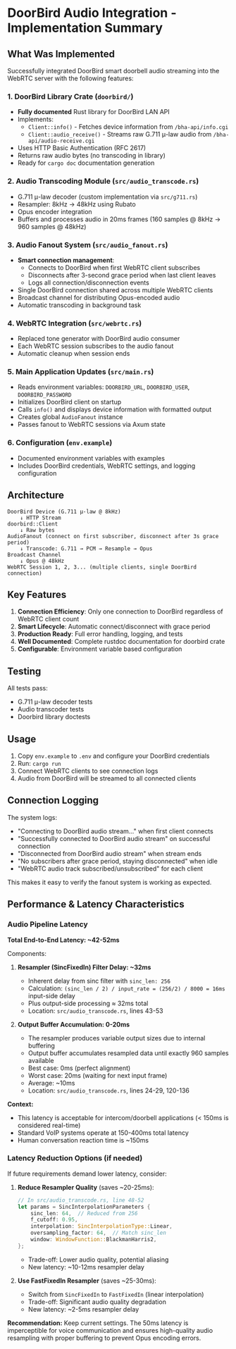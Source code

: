 # DoorBird Audio Integration - Implementation Summary

## What Was Implemented

Successfully integrated DoorBird smart doorbell audio streaming into the WebRTC server with the following features:

### 1. DoorBird Library Crate (`doorbird/`)
- **Fully documented** Rust library for DoorBird LAN API
- Implements:
  - `Client::info()` - Fetches device information from `/bha-api/info.cgi`
  - `Client::audio_receive()` - Streams raw G.711 μ-law audio from `/bha-api/audio-receive.cgi`
- Uses HTTP Basic Authentication (RFC 2617)
- Returns raw audio bytes (no transcoding in library)
- Ready for `cargo doc` documentation generation

### 2. Audio Transcoding Module (`src/audio_transcode.rs`)
- G.711 μ-law decoder (custom implementation via `src/g711.rs`)
- Resampler: 8kHz → 48kHz using Rubato
- Opus encoder integration
- Buffers and processes audio in 20ms frames (160 samples @ 8kHz → 960 samples @ 48kHz)

### 3. Audio Fanout System (`src/audio_fanout.rs`)
- **Smart connection management**:
  - Connects to DoorBird when first WebRTC client subscribes
  - Disconnects after 3-second grace period when last client leaves
  - Logs all connection/disconnection events
- Single DoorBird connection shared across multiple WebRTC clients
- Broadcast channel for distributing Opus-encoded audio
- Automatic transcoding in background task

### 4. WebRTC Integration (`src/webrtc.rs`)
- Replaced tone generator with DoorBird audio consumer
- Each WebRTC session subscribes to the audio fanout
- Automatic cleanup when session ends

### 5. Main Application Updates (`src/main.rs`)
- Reads environment variables: `DOORBIRD_URL`, `DOORBIRD_USER`, `DOORBIRD_PASSWORD`
- Initializes DoorBird client on startup
- Calls `info()` and displays device information with formatted output
- Creates global `AudioFanout` instance
- Passes fanout to WebRTC sessions via Axum state

### 6. Configuration (`env.example`)
- Documented environment variables with examples
- Includes DoorBird credentials, WebRTC settings, and logging configuration

## Architecture

```
DoorBird Device (G.711 μ-law @ 8kHz)
    ↓ HTTP Stream
doorbird::Client
    ↓ Raw bytes
AudioFanout (connect on first subscriber, disconnect after 3s grace period)
    ↓ Transcode: G.711 → PCM → Resample → Opus
Broadcast Channel
    ↓ Opus @ 48kHz
WebRTC Session 1, 2, 3... (multiple clients, single DoorBird connection)
```

## Key Features

1. **Connection Efficiency**: Only one connection to DoorBird regardless of WebRTC client count
2. **Smart Lifecycle**: Automatic connect/disconnect with grace period
3. **Production Ready**: Full error handling, logging, and tests
4. **Well Documented**: Complete rustdoc documentation for doorbird crate
5. **Configurable**: Environment variable based configuration

## Testing

All tests pass:
- G.711 μ-law decoder tests
- Audio transcoder tests
- Doorbird library doctests

## Usage

1. Copy `env.example` to `.env` and configure your DoorBird credentials
2. Run: `cargo run`
3. Connect WebRTC clients to see connection logs
4. Audio from DoorBird will be streamed to all connected clients

## Connection Logging

The system logs:
- "Connecting to DoorBird audio stream..." when first client connects
- "Successfully connected to DoorBird audio stream" on successful connection
- "Disconnected from DoorBird audio stream" when stream ends
- "No subscribers after grace period, staying disconnected" when idle
- "WebRTC audio track subscribed/unsubscribed" for each client

This makes it easy to verify the fanout system is working as expected.

## Performance & Latency Characteristics

### Audio Pipeline Latency

**Total End-to-End Latency: ~42-52ms**

Components:
1. **Resampler (SincFixedIn) Filter Delay: ~32ms**
   - Inherent delay from sinc filter with `sinc_len: 256`
   - Calculation: `(sinc_len / 2) / input_rate = (256/2) / 8000 = 16ms` input-side delay
   - Plus output-side processing ≈ 32ms total
   - Location: `src/audio_transcode.rs`, lines 43-53

2. **Output Buffer Accumulation: 0-20ms**
   - The resampler produces variable output sizes due to internal buffering
   - Output buffer accumulates resampled data until exactly 960 samples available
   - Best case: 0ms (perfect alignment)
   - Worst case: 20ms (waiting for next input frame)
   - Average: ~10ms
   - Location: `src/audio_transcode.rs`, lines 24-29, 120-136

**Context:**
- This latency is acceptable for intercom/doorbell applications (< 150ms is considered real-time)
- Standard VoIP systems operate at 150-400ms total latency
- Human conversation reaction time is ~150ms

### Latency Reduction Options (if needed)

If future requirements demand lower latency, consider:

1. **Reduce Resampler Quality** (saves ~20-25ms):
   ```rust
   // In src/audio_transcode.rs, line 48-52
   let params = SincInterpolationParameters {
       sinc_len: 64,  // Reduced from 256
       f_cutoff: 0.95,
       interpolation: SincInterpolationType::Linear,
       oversampling_factor: 64,  // Match sinc_len
       window: WindowFunction::BlackmanHarris2,
   };
   ```
   - Trade-off: Lower audio quality, potential aliasing
   - New latency: ~10-12ms resampler delay

2. **Use FastFixedIn Resampler** (saves ~25-30ms):
   - Switch from `SincFixedIn` to `FastFixedIn` (linear interpolation)
   - Trade-off: Significant audio quality degradation
   - New latency: ~2-5ms resampler delay

**Recommendation:** Keep current settings. The 50ms latency is imperceptible for voice communication and ensures high-quality audio resampling with proper buffering to prevent Opus encoding errors.
